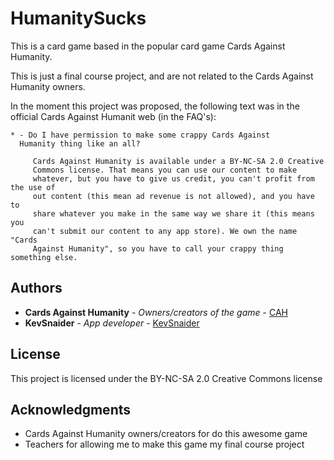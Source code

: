 # HumanitySucks
This is a card game based in the popular card game Cards Against Humanity.

This is just a final course project, and are not related to the Cards Against Humanity owners.

In the moment this project was proposed, the following text was in the official Cards Against Humanit web (in the FAQ's):

```
* - Do I have permission to make some crappy Cards Against
  Humanity thing like an all?
  
     Cards Against Humanity is available under a BY-NC-SA 2.0 Creative
     Commons license. That means you can use our content to make
     whatever, but you have to give us credit, you can't profit from the use of
     out content (this mean ad revenue is not allowed), and you have to
     share whatever you make in the same way we share it (this means you
     can't submit our content to any app store). We own the name "Cards
     Against Humanity", so you have to call your crappy thing something else.
```

## Authors

* **Cards Against Humanity** - *Owners/creators of the game* - [CAH](https://cardsagainsthumanity.com/)
* **KevSnaider** - *App developer* - [KevSnaider](https://github.com/KevSnaider)

## License

This project is licensed under the BY-NC-SA 2.0 Creative Commons license

## Acknowledgments

* Cards Against Humanity owners/creators for do this awesome game
* Teachers for allowing me to make this game my final course project 
